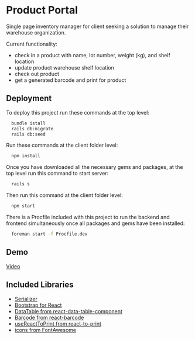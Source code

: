 # Product Portal

Single page inventory manager for client seeking a solution to manage their warehouse organization. 

Current functionality: 
* check in a product with name, lot number, weight (kg), and shelf location
* update product warehouse shelf location
* check out product 
* get a generated barcode and print for product


## Deployment

To deploy this project run these commands at the top level:

```bash
  bundle istall
  rails db:migrate
  rails db:seed
```
Run these commands at the client folder level:
```bash
  npm install
```
Once you have downloaded all the necessary gems and packages, at the top level run this command to start server:
```bash
  rails s
```
Then run this command at the client folder level:
```bash
  npm start
```
There is a Procfile included with this project to run the backend and frontend simultaneously once all packages and gems have been installed: 
```bash
  foreman start -f Procfile.dev
```


## Demo

[Video](https://youtu.be/pe7siYFoc2w)


## Included Libraries

 - [Serializer](https://github.com/rails-api/active_model_serializers)
 - [Bootstrap for React](https://react-bootstrap.github.io/)
 - [DataTable from react-data-table-component](https://www.npmjs.com/package/react-data-table-component)
 - [Barcode from react-barcode](https://www.npmjs.com/package/react-barcode)
 - [useReactToPrint from react-to-print](https://www.npmjs.com/package/react-to-print)
 - [icons from FontAwesome](https://fontawesome.com/icons)


